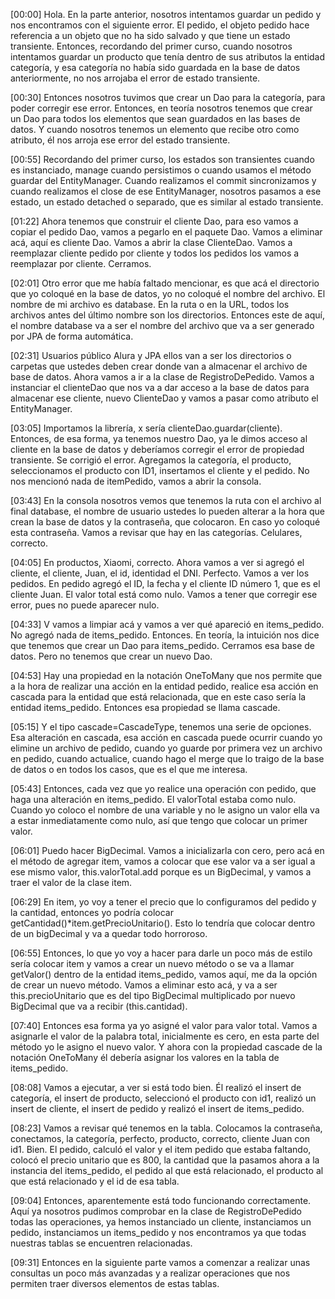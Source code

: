 [00:00] Hola. En la parte anterior, nosotros intentamos guardar un pedido y nos encontramos con el siguiente error. El pedido, el objeto pedido hace referencia a un objeto que no ha sido salvado y que tiene un estado transiente. Entonces, recordando del primer curso, cuando nosotros intentamos guardar un producto que tenía dentro de sus atributos la entidad categoría, y esa categoría no había sido guardada en la base de datos anteriormente, no nos arrojaba el error de estado transiente.

[00:30] Entonces nosotros tuvimos que crear un Dao para la categoría, para poder corregir ese error. Entonces, en teoría nosotros tenemos que crear un Dao para todos los elementos que sean guardados en las bases de datos. Y cuando nosotros tenemos un elemento que recibe otro como atributo, él nos arroja ese error del estado transiente.

[00:55] Recordando del primer curso, los estados son transientes cuando es instanciado, manage cuando persistimos o cuando usamos el método guardar del EntityManager. Cuando realizamos el commit sincronizamos y cuando realizamos el close de ese EntityManager, nosotros pasamos a ese estado, un estado detached o separado, que es similar al estado transiente.

[01:22] Ahora tenemos que construir el cliente Dao, para eso vamos a copiar el pedido Dao, vamos a pegarlo en el paquete Dao. Vamos a eliminar acá, aquí es cliente Dao. Vamos a abrir la clase ClienteDao. Vamos a reemplazar cliente pedido por cliente y todos los pedidos los vamos a reemplazar por cliente. Cerramos.

[02:01] Otro error que me había faltado mencionar, es que acá el directorio que yo coloqué en la base de datos, yo no coloqué el nombre del archivo. El nombre de mi archivo es database. En la ruta o en la URL, todos los archivos antes del último nombre son los directorios. Entonces este de aquí, el nombre database va a ser el nombre del archivo que va a ser generado por JPA de forma automática.

[02:31] Usuarios público Alura y JPA ellos van a ser los directorios o carpetas que ustedes deben crear donde van a almacenar el archivo de base de datos. Ahora vamos a ir a la clase de RegistroDePedido. Vamos a instanciar el clienteDao que nos va a dar acceso a la base de datos para almacenar ese cliente, nuevo ClienteDao y vamos a pasar como atributo el EntityManager.

[03:05] Importamos la librería, x sería clienteDao.guardar(cliente). Entonces, de esa forma, ya tenemos nuestro Dao, ya le dimos acceso al cliente en la base de datos y deberíamos corregir el error de propiedad transiente. Se corrigió el error. Agregamos la categoría, el producto, seleccionamos el producto con ID1, insertamos el cliente y el pedido. No nos mencionó nada de itemPedido, vamos a abrir la consola.

[03:43] En la consola nosotros vemos que tenemos la ruta con el archivo al final database, el nombre de usuario ustedes lo pueden alterar a la hora que crean la base de datos y la contraseña, que colocaron. En caso yo coloqué esta contraseña. Vamos a revisar que hay en las categorías. Celulares, correcto.

[04:05] En productos, Xiaomi, correcto. Ahora vamos a ver si agregó el cliente, el cliente, Juan, el id, identidad el DNI. Perfecto. Vamos a ver los pedidos. En pedido agregó el ID, la fecha y el cliente ID número 1, que es el cliente Juan. El valor total está como nulo. Vamos a tener que corregir ese error, pues no puede aparecer nulo.

[04:33] V vamos a limpiar acá y vamos a ver qué apareció en items_pedido. No agregó nada de items_pedido. Entonces. En teoría, la intuición nos dice que tenemos que crear un Dao para items_pedido. Cerramos esa base de datos. Pero no tenemos que crear un nuevo Dao.

[04:53] Hay una propiedad en la notación OneToMany que nos permite que a la hora de realizar una acción en la entidad pedido, realice esa acción en cascada para la entidad que está relacionada, que en este caso sería la entidad items_pedido. Entonces esa propiedad se llama cascade.

[05:15] Y el tipo cascade=CascadeType, tenemos una serie de opciones. Esa alteración en cascada, esa acción en cascada puede ocurrir cuando yo elimine un archivo de pedido, cuando yo guarde por primera vez un archivo en pedido, cuando actualice, cuando hago el merge que lo traigo de la base de datos o en todos los casos, que es el que me interesa.

[05:43] Entonces, cada vez que yo realice una operación con pedido, que haga una alteración en items_pedido. El valorTotal estaba como nulo. Cuando yo coloco el nombre de una variable y no le asigno un valor ella va a estar inmediatamente como nulo, así que tengo que colocar un primer valor.

[06:01] Puedo hacer BigDecimal. Vamos a inicializarla con cero, pero acá en el método de agregar item, vamos a colocar que ese valor va a ser igual a ese mismo valor, this.valorTotal.add porque es un BigDecimal, y vamos a traer el valor de la clase item.

[06:29] En item, yo voy a tener el precio que lo configuramos del pedido y la cantidad, entonces yo podría colocar getCantidad()*item.getPrecioUnitario(). Esto lo tendría que colocar dentro de un bigDecimal y va a quedar todo horroroso.

[06:55] Entonces, lo que yo voy a hacer para darle un poco más de estilo sería colocar item y vamos a crear un nuevo método o se va a llamar getValor() dentro de la entidad items_pedido, vamos aquí, me da la opción de crear un nuevo método. Vamos a eliminar esto acá, y va a ser this.precioUnitario que es del tipo BigDecimal multiplicado por nuevo BigDecimal que va a recibir (this.cantidad).

[07:40] Entonces esa forma ya yo asigné el valor para valor total. Vamos a asignarle el valor de la palabra total, inicialmente es cero, en esta parte del método yo le asigno el nuevo valor. Y ahora con la propiedad cascade de la notación OneToMany él debería asignar los valores en la tabla de items_pedido.

[08:08] Vamos a ejecutar, a ver si está todo bien. Él realizó el insert de categoría, el insert de producto, seleccionó el producto con id1, realizó un insert de cliente, el insert de pedido y realizó el insert de items_pedido.

[08:23] Vamos a revisar qué tenemos en la tabla. Colocamos la contraseña, conectamos, la categoría, perfecto, producto, correcto, cliente Juan con id1. Bien. El pedido, calculó el valor y el item pedido que estaba faltando, colocó el precio unitario que es 800, la cantidad que la pasamos ahora a la instancia del items_pedido, el pedido al que está relacionado, el producto al que está relacionado y el id de esa tabla.

[09:04] Entonces, aparentemente está todo funcionando correctamente. Aquí ya nosotros pudimos comprobar en la clase de RegistroDePedido todas las operaciones, ya hemos instanciado un cliente, instanciamos un pedido, instanciamos un items_pedido y nos encontramos ya que todas nuestras tablas se encuentren relacionadas.

[09:31] Entonces en la siguiente parte vamos a comenzar a realizar unas consultas un poco más avanzadas y a realizar operaciones que nos permiten traer diversos elementos de estas tablas.